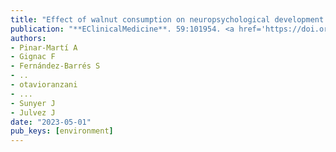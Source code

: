 ```yaml
---
title: "Effect of walnut consumption on neuropsychological development in healthy adolescents: a multi-school randomised controlled trial"
publication: "**EClinicalMedicine**. 59:101954. <a href='https://doi.org/10.1016/j.eclinm.2023.101954' target='_blank' rel='noopener noreferrer'>10.1016/j.eclinm.2023.101954</a>"
authors:
- Pinar-Martí A
- Gignac F
- Fernández-Barrés S
- ..
- otavioranzani
- ...
- Sunyer J
- Julvez J
date: "2023-05-01"
pub_keys: [environment]
---
```

